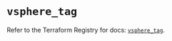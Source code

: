 # `vsphere_tag`

Refer to the Terraform Registry for docs: [`vsphere_tag`](https://registry.terraform.io/providers/vmware/vsphere/2.13.0/docs/resources/tag).

